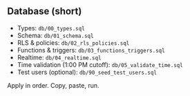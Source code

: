 ## Database (short)

- Types: `db/00_types.sql`
- Schema: `db/01_schema.sql`
- RLS & policies: `db/02_rls_policies.sql`
- Functions & triggers: `db/03_functions_triggers.sql`
- Realtime: `db/04_realtime.sql`
- Time validation (1:00 PM cutoff): `db/05_validate_time.sql`
- Test users (optional): `db/90_seed_test_users.sql`

Apply in order. Copy, paste, run.

